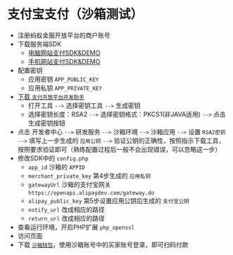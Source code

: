 # 支付宝支付（沙箱测试）

* 注册蚂蚁金服开放平台的商户账号
* 下载服务端SDK
    - [电脑网站支付SDK&DEMO](https://docs.open.alipay.com/270/106291/)
    - [手机网站支付SDK&DEMO](https://docs.open.alipay.com/54/106682/)
* 配置密钥
    - 应用密钥 `APP_PUBLIC_KEY`
    - 应用私钥 `APP_PRIVATE_KEY`
* [下载 `支付开放平台开发助手`](https://docs.open.alipay.com/291/105971/)
    - 打开工具 `-->` 选择密钥工具 `-->` 生成密钥
    - 选择密钥长度：RSA2 `-->` 选择密钥格式：PKCS1(非JAVA适用) `-->` 点击生成密钥按钮
* 点击 开发者中心 `-->` 研发服务 `-->` 沙箱环境 `-->` 沙箱应用 `-->` 设置 `RSA2密钥` `-->` 填写上一步生成的 `应用公钥` `-->` 验证公钥的正确性，按照指示下载工具，按照要求验证即可（熟练配置过程后一般不会出现错误，可以忽略这一步）
* 修改SDK中的 `config.php`
    - `app_id` 沙箱的 `APPID`
    - `merchant_private_key` 第4步生成的 `应用私钥`
    - `gatewayUrl` 沙箱的支付宝网关 `https://openapi.alipaydev.com/gateway.do`
    - `alipay_public_key` 第5步设置应用公钥后生成的 `支付宝公钥`
    - `notify_url` 改成相应的路径
    - `return_url` 改成相应的路径
* 查看运行环境，开启PHP扩展 `php_openssl`
* 访问页面
* 下载 [`沙箱钱包`](https://sandbox.alipaydev.com/user/downloadApp.htm)，使用沙箱账号中的买家账号登录，即可扫码付款